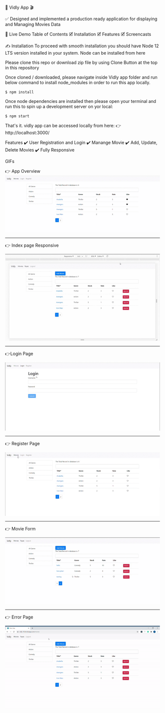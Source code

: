 🎥 Vidly App 🎬

✅ Designed and implemented a production ready application for displaying and Managing Movies Data

👏 Live Demo
Table of Contents
🗹 Installation
🗹 Features
🗹 Screencasts

✍️ Installation
To proceed with smooth installation you should have Node 12 LTS version installed in your system. Node can be installed from here

Please clone this repo or download zip file by using Clone Button at the top in this repository

Once cloned / downloaded, please navigate inside Vidly app folder and run below command to install node_modules in order to run this app locally.

```shell
$ npm install
```

Once node dependencies are installed then please open your terminal and run this to spin up a development server on yor local:

```shell
$ npm start
```

That's it. vidly app can be accessed locally from here: 👉 http://localhost:3000/

Features
✔️ User Registration and Login
✔️ Manange Movie
✔️ Add, Update, Delete Movies
✔️ Fully Responsive

GIFs

👉 App Overview
![Index](/assests/home.gif)

---

👉 Index page Responsive

![Index-Responsive](/assests/responsive.gif)

---

👉Login Page

![Login](/assests/login.gif)

---

👉 Register Page

![Register](/assests/Register.gif)

---

👉 Movie Form

![add update delete Page](/assests/add-update-delete.gif)

---

👉 Error Page

![error Page](/assests/error-page.gif)
